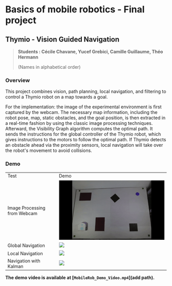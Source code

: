 # Basics of mobile robotics - Final project

## Thymio - Vision Guided Navigation



> **Students : Cécile Chavane, Yucef Grebici, Camille Guillaume, Théo Hermann**
>
> (Names in alphabetical order)


### Overview

This project combines vision, path planning, local navigation, and filtering to control a Thymio robot on a map towards a goal.

For the implementation: the image of the experimental environment is first captured by the webcam. The necessary map information, including the robot pose, map, static obstacles, and the goal position, is then extracted in a real-time fashion by using the classic image processing techniques. Afterward, the Visibility Graph algorithm computes the optimal path. It sends the instructions for the global controller of the Thymio robot, which gives instructions to the motors to follow the optimal path. If Thymio detects an obstacle ahead via the proximity sensors, local navigation will take over the robot's movement to avoid collisions.

### Demo

|                                    |                    |
| ---------------------------------- | ------------------ |
| Test                               | Demo               |
| Image Processing from Webcam       | ![](./pics/vis.gif) |
| Global Navigation                  | ![](./pics/global.gif)    |
| Local Navigation                   | ![](./pics/localNav.gif)    |
| Navigation with Kalman             | ![](./pics/aveugle.gif)    |

**The demo video is available at [`MobileRob_Demo_Video.mp4`](add path).**


